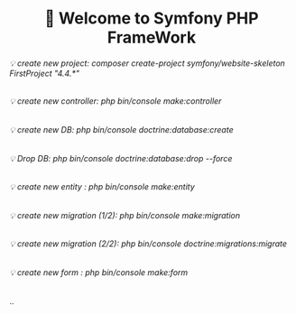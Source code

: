 <h1 align="center" >👋 Welcome to  Symfony PHP FrameWork </h1>
<h6>💡 create new project: composer create-project symfony/website-skeleton FirstProject "4.4.*"</h6>
<h6>💡 create new controller: php bin/console make:controller </h6>
<h6>💡 create new DB: php bin/console doctrine:database:create </h6>
<h6>💡 Drop DB: php bin/console doctrine:database:drop --force </h6>
<h6>💡 create new entity : php bin/console make:entity </h6>
<h6>💡 create new migration (1/2): php bin/console make:migration </h6>
<h6>💡 create new migration (2/2): php bin/console doctrine:migrations:migrate </h6>
<h6>💡 create new form : php bin/console make:form </h6> ..


